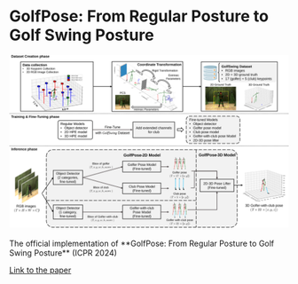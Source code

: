 # GolfPose: From Regular Posture to Golf Swing Posture

<div align="center">
<img src="./images/framework_v13.svg" >
</div>

<br>
The official implementation of **GolfPose: From Regular Posture to Golf Swing Posture** (ICPR 2024) <br>

[Link to the paper](https://)
<br>